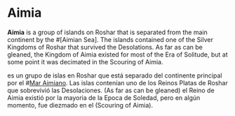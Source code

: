# Aimia
**Aimia** is a group of islands on Roshar that is separated from the main continent by the #[Aimian Sea]. The islands contained one of the Silver Kingdoms of Roshar that survived the Desolations. As far as can be gleaned, the Kingdom of Aimia existed for most of the Era of Solitude, but at some point it was decimated in the Scouring of Aimia.

es un grupo de islas en Roshar que está separado del continente principal por el #[Mar Aimiano](locations/aimian-sea). Las islas contenían uno de los Reinos Platas de Roshar que sobrevivió las Desolaciones. (As far as can be gleaned) el Reino de Aimia existió por la mayoria de la Epoca de Soledad, pero en algún momento, fue diezmado en el (Scouring of Aimia). 
